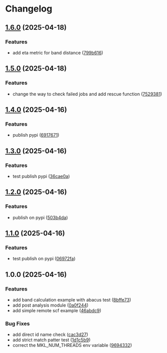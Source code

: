 # Changelog

## [1.6.0](https://github.com/DeePTB-Lab/dprep/compare/v1.5.0...v1.6.0) (2025-04-18)


### Features

* add eta metric for band distance ([799b616](https://github.com/DeePTB-Lab/dprep/commit/799b6167b022ae0bf72d2b4910fc1a2308d081db))

## [1.5.0](https://github.com/DeePTB-Lab/dprep/compare/v1.4.0...v1.5.0) (2025-04-18)


### Features

* change the way to check failed jobs and add rescue function ([7529381](https://github.com/DeePTB-Lab/dprep/commit/7529381e9e981b81cb96e6f98edc49b9f2f0763e))

## [1.4.0](https://github.com/DeePTB-Lab/dprep/compare/v1.3.0...v1.4.0) (2025-04-16)


### Features

* publish pypi ([6917671](https://github.com/DeePTB-Lab/dprep/commit/69176715e48dee028eef80c96cc981b2502cfe2f))

## [1.3.0](https://github.com/DeePTB-Lab/dprep/compare/v1.2.0...v1.3.0) (2025-04-16)


### Features

* test publish pypi ([36cae0a](https://github.com/DeePTB-Lab/dprep/commit/36cae0af0d2d411702b0933c2d1effab18f0e5b7))

## [1.2.0](https://github.com/DeePTB-Lab/dprep/compare/v1.1.0...v1.2.0) (2025-04-16)


### Features

* publish on pypi ([503b4da](https://github.com/DeePTB-Lab/dprep/commit/503b4da943320116be6b6818748e2c5c4527dd93))

## [1.1.0](https://github.com/DeePTB-Lab/dprep/compare/v1.0.0...v1.1.0) (2025-04-16)


### Features

* test publish on pypi ([06972fa](https://github.com/DeePTB-Lab/dprep/commit/06972fa149d804f868319df63fa29ac4bdba6b62))

## 1.0.0 (2025-04-16)


### Features

* add band calculation example with abacus test ([8bffe73](https://github.com/DeePTB-Lab/dprep/commit/8bffe733fb3f93436b6719479b97d0d194cc2354))
* add post analysis module ([0a0f244](https://github.com/DeePTB-Lab/dprep/commit/0a0f24450cdb0b35e84ea437434e14efdaa874b0))
* add simple remote scf example ([46abdc9](https://github.com/DeePTB-Lab/dprep/commit/46abdc90d6d48b4546878eba0300bb8806ae3dce))


### Bug Fixes

* add direct id name check ([cac3d27](https://github.com/DeePTB-Lab/dprep/commit/cac3d27650868c64304ad09909621cbdee95335c))
* add strict match patter test ([1d1c5b9](https://github.com/DeePTB-Lab/dprep/commit/1d1c5b9e7b1f66a2b56e894f721805e036c9e99a))
* correct the MKL_NUM_THREADS env variable ([9694332](https://github.com/DeePTB-Lab/dprep/commit/9694332897d64cd9f77d080c629ed4d2163161ac))
